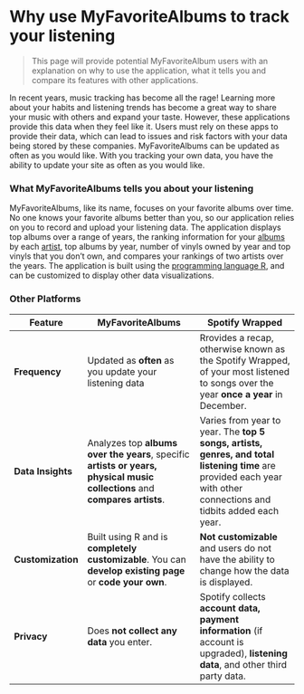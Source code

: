 # Why use MyFavoriteAlbums to track your listening

> This page will provide potential MyFavoriteAlbum users with an explanation on why to use the application, what it tells you and compare its features with other applications. 

In recent years, music tracking has become all the rage! Learning more about your habits and listening trends has become a great way to share your music with others and expand your taste. However, these applications provide this data when they feel like it. Users must rely on these apps to provide their data, which can lead to issues and risk factors with your data being stored by these companies. MyFavoriteAlbums can be updated as often as you would like. With you tracking your own data, you have the ability to update your site as often as you would like. 

### What MyFavoriteAlbums tells you about your listening
MyFavoriteAlbums, like its name, focuses on your favorite albums over time. No one knows your favorite albums better than you, so our application relies on you to record and upload your listening data. The application displays top albums over a range of years, the ranking information for your [albums](glossary.md#glossary) by each [artist](glossary.md#glossary), top albums by year, number of vinyls owned by year and top vinyls that you don’t own, and compares your rankings of two artists over the years. The application is built using the [programming language R](glossary.md#glossary), and can be customized to display other data visualizations. 

### Other Platforms 
| Feature        | MyFavoriteAlbums | Spotify Wrapped |
|---------------|-----------------|----------------|
| **Frequency** | Updated as **often** as you update your listening data | Rrovides a recap, otherwise known as the Spotify Wrapped,  of your most listened to songs over the year **once a year** in December.  |
| **Data Insights** | Analyzes top **albums over the years**, specific **artists or years, physical music collections** and **compares artists**. | Varies from year to year. The **top 5 songs, artists, genres, and total listening time** are provided each year with other connections and tidbits added each year. |
| **Customization** | Built using R and is **completely customizable**. You can **develop existing page** or **code your own**.  | **Not customizable** and users do not have the ability to change how the data is displayed. |
| **Privacy** | Does **not collect any data** you enter. | Spotify collects **account data, payment information** (if account is upgraded), **listening data**, and other third party data. | 
